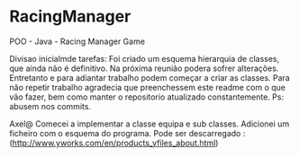 RacingManager
=============

POO - Java - Racing Manager Game

Divisao inicialmde tarefas:
Foi criado um esquema hierarquia de classes, que ainda não é definitivo. Na próxima reunião podera sofrer alterações. Entretanto e para adiantar trabalho podem começar a criar as classes. Para não repetir trabalho agradecia que preenchessem este readme com o que vão fazer, bem como manter o repositorio atualizado constantemente.
Ps: abusem nos commits.


Axel@ 	Comecei a implementar a classe equipa e sub classes.
		Adicionei um ficheiro com o esquema do programa.
		Pode ser descarregado : (http://www.yworks.com/en/products_yfiles_about.html)